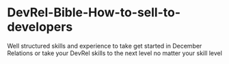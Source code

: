 # DevRel-Bible-How-to-sell-to-developers
Well structured skills and experience to take get started in December Relations or take your DevRel skills to the next level no matter your skill level

